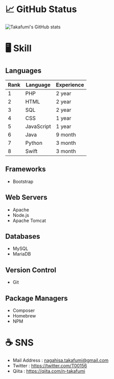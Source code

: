 <!--
**nagahisa-takafumi/nagahisa-takafumi** is a ✨ _special_ ✨ repository because its `README.md` (this file) appears on your GitHub profile.

Here are some ideas to get you started:

- 🔭 I’m currently working on ...
- 🌱 I’m currently learning ...
- 👯 I’m looking to collaborate on ...
- 🤔 I’m looking for help with ...
- 💬 Ask me about ...
- 📫 How to reach me: ...
- 😄 Pronouns: ...
- ⚡ Fun fact: ...
-->


# 📈 GitHub Status
![Takafumi's GitHub stats](https://github-readme-stats.vercel.app/api?username=nagahisa-takafumi&show_icons=true&count_private=true&theme=dracula&bg_color=90,7F8DDD,2E3846&title_color=fff&text_color=fff)

# 🖥 Skill

## Languages

| Rank | Language   | Experience |
| ---- | ---------- | ---------- |
| 1    | PHP        | 2 year     |
| 2    | HTML       | 2 year     |
| 3    | SQL        | 2 year     |
| 4    | CSS        | 1 year     |
| 5    | JavaScript | 1 year     |
| 6    | Java       | 9 month    |
| 7    | Python     | 3 month    |
| 8    | Swift      | 3 month    |

## Frameworks
* Bootstrap

## Web Servers
* Apache
* Node.js
* Apache Tomcat

## Databases
* MySQL
* MariaDB

## Version Control
* Git

## Package Managers
* Composer
* Homebrew
* NPM

# ☕️ SNS
* Mail Address : nagahisa.takafumi@gmail.com
* Twitter : https://twitter.com/T00156
* Qiita : https://qiita.com/n-takafumi